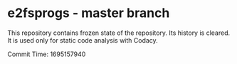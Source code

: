 # e2fsprogs - master branch

This repository contains frozen state of the repository.
Its history is cleared. It is used only for static code
analysis with Codacy.

Commit Time: 1695157940